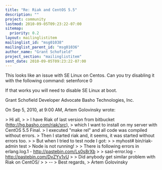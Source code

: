 ```yaml
---
title: "Re: Riak and CentOS 5.5"
description: ""
project: community
lastmod: 2010-09-05T09:23:22-07:00
sitemap:
  priority: 0.2
layout: mailinglistitem
mailinglist_id: "msg01038"
mailinglist_parent_id: "msg01036"
author_name: "Grant Schofield"
project_section: "mailinglistitem"
sent_date: 2010-09-05T09:23:22-07:00
---
```



This looks like an issue with SE Linux on Centos. Can you try disabling it with 
the following command:
setenforce 0

If that works you will need to disable SE Linux at boot.

Grant Schofield
Developer Advocate
Basho Technologies, Inc.


On Sep 5, 2010, at 9:00 AM, Artem Golovinsky wrote:

&gt; Hi all,
&gt; 
&gt; I have Riak of last version from bitbucket (http://hg.basho.com/riak/src), 
&gt; which I want to install on my server with CentOS 5.5 Final. 
&gt; I executed "make rel" and all code was compiled without errors. 
&gt; Then I started riak and, it seems, it was started without errors too. 
&gt; 
&gt; But when I tried to test node I got:
&gt; 
&gt; myhost# bin/riak-admin test
&gt; Node is not running!
&gt; 
&gt; There is following errors in erlang.log.1 - http://pastebin.com/Ls0s8rXb
&gt; 
&gt; sasl-error.log - http://pastebin.com/DvZYy1vU
&gt; 
&gt; Did anybody get similar problem with Riak on CentOS/
&gt; 
&gt; -- 
&gt; Best regards,
&gt; Artem Golovinsky

